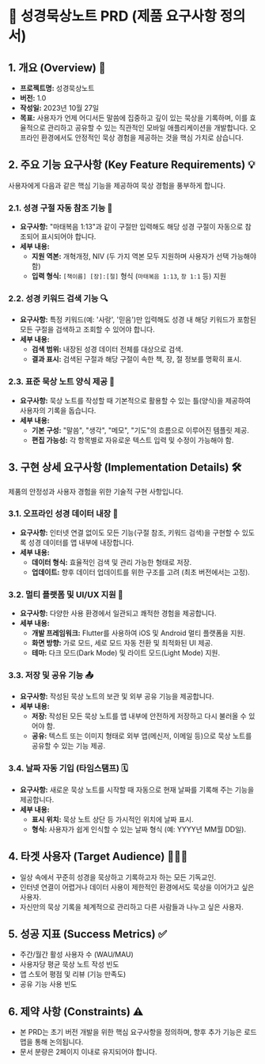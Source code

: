 # 📝 성경묵상노트 PRD (제품 요구사항 정의서)

## 1. 개요 (Overview) 🎯

*   **프로젝트명:** 성경묵상노트
*   **버전:** 1.0
*   **작성일:** 2023년 10월 27일
*   **목표:** 사용자가 언제 어디서든 말씀에 집중하고 깊이 있는 묵상을 기록하며, 이를 효율적으로 관리하고 공유할 수 있는 직관적인 모바일 애플리케이션을 개발합니다. 오프라인 환경에서도 안정적인 묵상 경험을 제공하는 것을 핵심 가치로 삼습니다.

## 2. 주요 기능 요구사항 (Key Feature Requirements) 💡

사용자에게 다음과 같은 핵심 기능을 제공하여 묵상 경험을 풍부하게 합니다.

### 2.1. 성경 구절 자동 참조 기능 📖
*   **요구사항:** "마태복음 1:13"과 같이 구절만 입력해도 해당 성경 구절이 자동으로 참조되어 표시되어야 합니다.
*   **세부 내용:**
    *   **지원 역본:** 개혁개정, NIV (두 가지 역본 모두 지원하며 사용자가 선택 가능해야 함)
    *   **입력 형식:** `[책이름] [장]:[절]` 형식 (`마태복음 1:13`, `창 1:1` 등) 지원

### 2.2. 성경 키워드 검색 기능 🔍
*   **요구사항:** 특정 키워드(예: '사랑', '믿음')만 입력해도 성경 내 해당 키워드가 포함된 모든 구절을 검색하고 조회할 수 있어야 합니다.
*   **세부 내용:**
    *   **검색 범위:** 내장된 성경 데이터 전체를 대상으로 검색.
    *   **결과 표시:** 검색된 구절과 해당 구절이 속한 책, 장, 절 정보를 명확히 표시.

### 2.3. 표준 묵상 노트 양식 제공 🙏
*   **요구사항:** 묵상 노트를 작성할 때 기본적으로 활용할 수 있는 틀(양식)을 제공하여 사용자의 기록을 돕습니다.
*   **세부 내용:**
    *   **기본 구성:** "말씀", "생각", "메모", "기도"의 흐름으로 이루어진 템플릿 제공.
    *   **편집 가능성:** 각 항목별로 자유로운 텍스트 입력 및 수정이 가능해야 함.

## 3. 구현 상세 요구사항 (Implementation Details) 🛠️

제품의 안정성과 사용자 경험을 위한 기술적 구현 사항입니다.

### 3.1. 오프라인 성경 데이터 내장 💾
*   **요구사항:** 인터넷 연결 없이도 모든 기능(구절 참조, 키워드 검색)을 구현할 수 있도록 성경 데이터를 앱 내부에 내장합니다.
*   **세부 내용:**
    *   **데이터 형식:** 효율적인 검색 및 관리 가능한 형태로 저장.
    *   **업데이트:** 향후 데이터 업데이트를 위한 구조를 고려 (최초 버전에서는 고정).

### 3.2. 멀티 플랫폼 및 UI/UX 지원 📱
*   **요구사항:** 다양한 사용 환경에서 일관되고 쾌적한 경험을 제공합니다.
*   **세부 내용:**
    *   **개발 프레임워크:** Flutter를 사용하여 iOS 및 Android 멀티 플랫폼을 지원.
    *   **화면 방향:** 가로 모드, 세로 모드 자동 전환 및 최적화된 UI 제공.
    *   **테마:** 다크 모드(Dark Mode) 및 라이트 모드(Light Mode) 지원.

### 3.3. 저장 및 공유 기능 📤
*   **요구사항:** 작성된 묵상 노트의 보관 및 외부 공유 기능을 제공합니다.
*   **세부 내용:**
    *   **저장:** 작성된 모든 묵상 노트를 앱 내부에 안전하게 저장하고 다시 불러올 수 있어야 함.
    *   **공유:** 텍스트 또는 이미지 형태로 외부 앱(메신저, 이메일 등)으로 묵상 노트를 공유할 수 있는 기능 제공.

### 3.4. 날짜 자동 기입 (타임스탬프) 🗓️
*   **요구사항:** 새로운 묵상 노트를 시작할 때 자동으로 현재 날짜를 기록해 주는 기능을 제공합니다.
*   **세부 내용:**
    *   **표시 위치:** 묵상 노트 상단 등 가시적인 위치에 날짜 표시.
    *   **형식:** 사용자가 쉽게 인식할 수 있는 날짜 형식 (예: YYYY년 MM월 DD일).

## 4. 타겟 사용자 (Target Audience) 🧑‍🤝‍🧑

*   일상 속에서 꾸준히 성경을 묵상하고 기록하고자 하는 모든 기독교인.
*   인터넷 연결이 어렵거나 데이터 사용이 제한적인 환경에서도 묵상을 이어가고 싶은 사용자.
*   자신만의 묵상 기록을 체계적으로 관리하고 다른 사람들과 나누고 싶은 사용자.

## 5. 성공 지표 (Success Metrics) ✅

*   주간/월간 활성 사용자 수 (WAU/MAU)
*   사용자당 평균 묵상 노트 작성 빈도
*   앱 스토어 평점 및 리뷰 (기능 만족도)
*   공유 기능 사용 빈도

## 6. 제약 사항 (Constraints) ⚠️

*   본 PRD는 초기 버전 개발을 위한 핵심 요구사항을 정의하며, 향후 추가 기능은 로드맵을 통해 논의됩니다.
*   문서 분량은 2페이지 이내로 유지되어야 합니다.